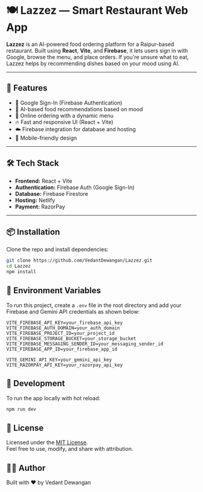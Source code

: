 # 🍽️ Lazzez — Smart Restaurant Web App

**Lazzez** is an AI-powered food ordering platform for a Raipur-based restaurant. Built using **React**, **Vite**, and **Firebase**, it lets users sign in with Google, browse the menu, and place orders. If you're unsure what to eat, Lazzez helps by recommending dishes based on your mood using AI.

---

## 🚀 Features

- 🔐 Google Sign-In (Firebase Authentication)
- 🧠 AI-based food recommendations based on mood
- 🛒 Online ordering with a dynamic menu
- 🔥 Fast and responsive UI (React + Vite)
- ☁️ Firebase integration for database and hosting
- 📱 Mobile-friendly design

---

## 🛠️ Tech Stack

- **Frontend:** React + Vite
- **Authentication:** Firebase Auth (Google Sign-In)
- **Database:** Firebase Firestore
- **Hosting:** Netlify
- **Payment:** RazorPay

---

## 📦 Installation

Clone the repo and install dependencies:

```bash
git clone https://github.com/VedantDewangan/Lazzez.git
cd Lazzez
npm install
```

## 🔐 Environment Variables

To run this project, create a `.env` file in the root directory and add your Firebase and Gemini API credentials as shown below:

```env
VITE_FIREBASE_API_KEY=your_firebase_api_key
VITE_FIREBASE_AUTH_DOMAIN=your_auth_domain
VITE_FIREBASE_PROJECT_ID=your_project_id
VITE_FIREBASE_STORAGE_BUCKET=your_storage_bucket
VITE_FIREBASE_MESSAGING_SENDER_ID=your_messaging_sender_id
VITE_FIREBASE_APP_ID=your_firebase_app_id

VITE_GEMINI_API_KEY=your_gemini_api_key
VITE_RAZORPAY_API_KEY=your_razorpay_api_key
```


## 🧪 Development

To run the app locally with hot reload:

```bash
npm run dev
```
## 📄 License

Licensed under the [MIT License](LICENSE).  
Feel free to use, modify, and share with attribution.

## 👨‍💻 Author
Built with ❤️ by Vedant Dewangan
